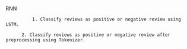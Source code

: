  RNN

        	  1. Classify reviews as positive or negative review using LSTM.

		  2. Classify reviews as positive or negative review after preprocessing using Tokenizer.
